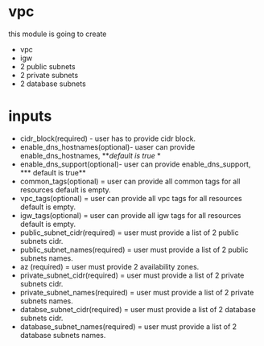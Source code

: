 # vpc
this module is going to create
* vpc
* igw
* 2 public subnets
* 2 private subnets
* 2 database subnets

# inputs
* cidr_block(required) - user has to provide cidr block.
* enable_dns_hostnames(optional)- uaser can provide enable_dns_hostnames, ***default is true* *
* enable_dns_support(optional)- user can provide enable_dns_support, *** default is true**
* common_tags(optional) = user can provide all common tags for all resources default is empty.
* vpc_tags(optional) = user can provide all vpc tags for all resources default is empty.
* igw_tags(optional) = user can provide all igw tags for all resources default is empty.
* public_subnet_cidr(required) = user must provide a list of 2 public subnets cidr.
* public_subnet_names(required) = user must provide a list of 2 public subnets names.
* az (required) = user must provide 2 availability zones.
* private_subnet_cidr(required) = user must provide a list of 2 private subnets cidr.
* private_subnet_names(required) = user must provide a list of 2 private subnets names.
* databse_subnet_cidr(required) = user must provide a list of 2 database subnets cidr.
* database_subnet_names(required) = user must provide a list of 2 database subnets names.
